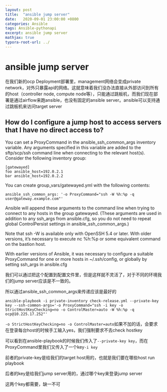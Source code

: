 ```yaml
---
layout: post
title:  "ansible jump server"
date:   2020-09-01 23:00:00 +0800
categories: Ansible
tags: Ansible-pythonapi
excerpt: ansible jump server
mathjax: true
typora-root-url: ../
---
```


# ansible jump server

在我们新的ocp Deployment部署里，management网络会变成private network，对外只暴露api的网络。这就意味着我们没办法直接从外部访问到所有的host（controller node, compute node等），只能通过跳板机，而我们现在部署是通过airflow来跑ansible，也没有固定的ansible server。ansible可以支持通过跳板机来访问target server

## How do I configure a jump host to access servers that I have no direct access to?

You can set a ProxyCommand in the ansible_ssh_common_args inventory variable. Any arguments specified in this variable are added to the sftp/scp/ssh command line when connecting to the relevant host(s). Consider the following inventory group:

```
[gatewayed]
foo ansible_host=192.0.2.1
bar ansible_host=192.0.2.2
```

You can create group_vars/gatewayed.yml with the following contents:

```
ansible_ssh_common_args: '-o ProxyCommand="ssh -W %h:%p -q user@gateway.example.com"'
```

Ansible will append these arguments to the command line when trying to connect to any hosts in the group gatewayed. (These arguments are used in addition to any ssh_args from ansible.cfg, so you do not need to repeat global ControlPersist settings in ansible_ssh_common_args.)

Note that ssh -W is available only with OpenSSH 5.4 or later. With older versions, it’s necessary to execute nc %h:%p or some equivalent command on the bastion host.

With earlier versions of Ansible, it was necessary to configure a suitable ProxyCommand for one or more hosts in ~/.ssh/config, or globally by setting ssh_args in ansible.cfg

我们可以通过把这个配置到配置文件里，但是这样就不灵活了，对于不同的环境我们的jump server应该是不一致的。

所以通过ansible_ssh_common_args来传递应该是最好的

```shell
ansible-playbook -i private-inventory check-release.yml --private-key key --ssh-common-args='-o ProxyCommand="ssh -i key -o StrictHostKeyChecking=no -o ControlMaster=auto -W %h:%p -q ocp@10.225.17.252"'
```

`-o StrictHostKeyChecking=no -o ControlMaster=auto`如果不加的话，会要求在登录每台host的时候手工输入yes，我们强制要求不去check hostkey

可以看到在ansible-playbook的时候我们传入了`--private-key key`，而在ProxyCommand里我们又传入了一个key`-i key`

前者的private-key是给我们的target host用的，也就是我们要在哪些host run playbook

后者的key是给我们jump server用的，通过哪个key来登录jump server

这两个key都需要，缺一不可

